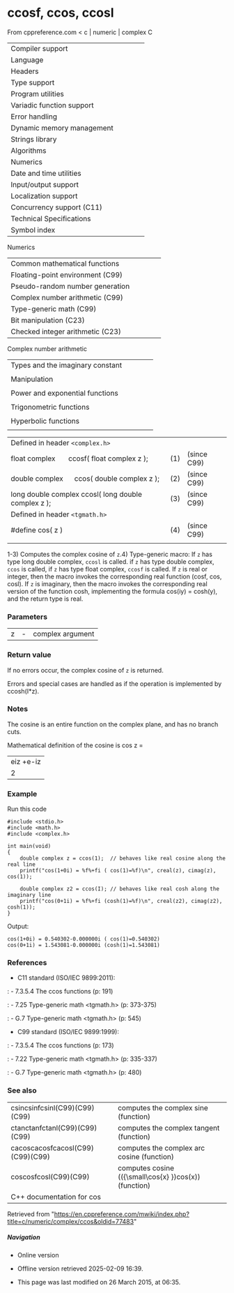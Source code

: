 # ccosf, ccos, ccosl

From cppreference.com
< c‎ | numeric‎ | complex
 C

|  |  |  |  |  |
| --- | --- | --- | --- | --- |
| Compiler support | | | | |
| Language | | | | |
| Headers | | | | |
| Type support | | | | |
| Program utilities | | | | |
| Variadic function support | | | | |
| Error handling | | | | |
| Dynamic memory management | | | | |
| Strings library | | | | |
| Algorithms | | | | |
| Numerics | | | | |
| Date and time utilities | | | | |
| Input/output support | | | | |
| Localization support | | | | |
| Concurrency support (C11) | | | | |
| Technical Specifications | | | | |
| Symbol index | | | | |

 Numerics

|  |  |  |  |  |
| --- | --- | --- | --- | --- |
| Common mathematical functions | | | | |
| Floating-point environment (C99) | | | | |
| Pseudo-random number generation | | | | |
| Complex number arithmetic (C99) | | | | |
| Type-generic math (C99) | | | | |
| Bit manipulation (C23) | | | | |
| Checked integer arithmetic (C23) | | | | |

 Complex number arithmetic

|  |  |  |  |  |
| --- | --- | --- | --- | --- |
| Types and the imaginary constant | | | | |
| |  |  |  |  |  | | --- | --- | --- | --- | --- | | complex(C99) | | | | | | _Complex_I(C99) | | | | | | CMPLX(C11) | | | | | | |  |  |  |  |  | | --- | --- | --- | --- | --- | | imaginary(C99) | | | | | | _Imaginary_I(C99) | | | | | | I(C99) | | | | | |
| Manipulation | | | | |
| |  |  |  |  |  | | --- | --- | --- | --- | --- | | cimag(C99) | | | | | | creal(C99) | | | | | | carg(C99) | | | | | | |  |  |  |  |  | | --- | --- | --- | --- | --- | | cabs(C99) | | | | | | conj(C99) | | | | | | cproj(C99) | | | | | |
| Power and exponential functions | | | | |
| |  |  |  |  |  | | --- | --- | --- | --- | --- | | cexp(C99) | | | | | | clog(C99) | | | | | | |  |  |  |  |  | | --- | --- | --- | --- | --- | | cpow(C99) | | | | | | csqrt(C99) | | | | | |
| Trigonometric functions | | | | |
| |  |  |  |  |  | | --- | --- | --- | --- | --- | | ****ccos****(C99) | | | | | | csin(C99) | | | | | | ctan(C99) | | | | | | |  |  |  |  |  | | --- | --- | --- | --- | --- | | cacos(C99) | | | | | | casin(C99) | | | | | | catan(C99) | | | | | |
| Hyperbolic functions | | | | |
| |  |  |  |  |  | | --- | --- | --- | --- | --- | | ccosh(C99) | | | | | | csinh(C99) | | | | | | ctanh(C99) | | | | | | |  |  |  |  |  | | --- | --- | --- | --- | --- | | cacosh(C99) | | | | | | casinh(C99) | | | | | | catanh(C99) | | | | | |

|  |  |  |
| --- | --- | --- |
| Defined in header `<complex.h>` |  |  |
| float complex       ccosf( float complex z ); | (1) | (since C99) |
| double complex      ccos( double complex z ); | (2) | (since C99) |
| long double complex ccosl( long double complex z ); | (3) | (since C99) |
| Defined in header `<tgmath.h>` |  |  |
| #define cos( z ) | (4) | (since C99) |
|  |  |  |

1-3) Computes the complex cosine of `z`.4) Type-generic macro: If `z` has type long double complex, `ccosl` is called. if `z` has type double complex, `ccos` is called, if `z` has type float complex, `ccosf` is called. If `z` is real or integer, then the macro invokes the corresponding real function (cosf, cos, cosl). If `z` is imaginary, then the macro invokes the corresponding real version of the function cosh, implementing the formula cos(iy) = cosh(y), and the return type is real.

### Parameters

|  |  |  |
| --- | --- | --- |
| z | - | complex argument |

### Return value

If no errors occur, the complex cosine of `z` is returned.

Errors and special cases are handled as if the operation is implemented by ccosh(I\*z).

### Notes

The cosine is an entire function on the complex plane, and has no branch cuts.

Mathematical definition of the cosine is cos z = 

|  |
| --- |
| eiz +e-iz |
| 2 |

### Example

Run this code

```
#include <stdio.h>
#include <math.h>
#include <complex.h>
 
int main(void)
{
    double complex z = ccos(1);  // behaves like real cosine along the real line
    printf("cos(1+0i) = %f%+fi ( cos(1)=%f)\n", creal(z), cimag(z), cos(1));
 
    double complex z2 = ccos(I); // behaves like real cosh along the imaginary line
    printf("cos(0+1i) = %f%+fi (cosh(1)=%f)\n", creal(z2), cimag(z2), cosh(1));
}

```

Output:

```
cos(1+0i) = 0.540302-0.000000i ( cos(1)=0.540302)
cos(0+1i) = 1.543081-0.000000i (cosh(1)=1.543081)

```

### References

- C11 standard (ISO/IEC 9899:2011):

:   - 7.3.5.4 The ccos functions (p: 191)

:   - 7.25 Type-generic math <tgmath.h> (p: 373-375)

:   - G.7 Type-generic math <tgmath.h> (p: 545)

- C99 standard (ISO/IEC 9899:1999):

:   - 7.3.5.4 The ccos functions (p: 173)

:   - 7.22 Type-generic math <tgmath.h> (p: 335-337)

:   - G.7 Type-generic math <tgmath.h> (p: 480)

### See also

|  |  |
| --- | --- |
| csincsinfcsinl(C99)(C99)(C99) | computes the complex sine   (function) |
| ctanctanfctanl(C99)(C99)(C99) | computes the complex tangent   (function) |
| cacoscacosfcacosl(C99)(C99)(C99) | computes the complex arc cosine   (function) |
| coscosfcosl(C99)(C99) | computes cosine (\({\small\cos{x} }\)cos(x))   (function) |
| C++ documentation for cos | |

Retrieved from "<https://en.cppreference.com/mwiki/index.php?title=c/numeric/complex/ccos&oldid=77483>"

##### Navigation

- Online version
- Offline version retrieved 2025-02-09 16:39.

- This page was last modified on 26 March 2015, at 06:35.